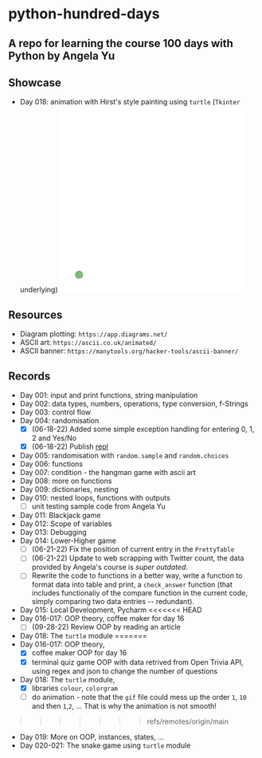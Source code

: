 # python-hundred-days
A repo for learning the course 100 days with Python by Angela Yu
---

## Showcase
* Day 018: animation with Hirst's style painting using `turtle` (`Tkinter` underlying)
    ![](/day-018/output.gif)

## Resources
- Diagram plotting: `https://app.diagrams.net/`
- ASCII art: `https://ascii.co.uk/animated/`
- ASCII banner: `https://manytools.org/hacker-tools/ascii-banner/`


## Records

* Day 001: input and print functions, string manipulation
* Day 002: data types, numbers, operations, type conversion, f-Strings
* Day 003: control flow
* Day 004: randomisation
    - [x] (06-18-22) Added some simple exception handling for entering 0, 1, 2 and Yes/No
    - [x] (06-18-22) Publish [repl](https://replit.com/@tunguyenthaison/RockPaperScissorsASCII?v=1)
* Day 005: randomisation with `random.sample` and `random.choices`
* Day 006: functions
* Day 007: condition - the hangman game with ascii art
* Day 008: more on functions
* Day 009: dictionaries, nesting
* Day 010: nested loops, functions with outputs 
    - [ ] unit testing sample code from Angela Yu
* Day 011: Blackjack game
* Day 012: Scope of variables
* Day 013: Debugging 
* Day 014: Lower-Higher game
    - [ ] (06-21-22) Fix the position of current entry in the `PrettyTable`
    - [ ] (06-21-22) Update to web scrapping with Twitter count, the data provided by  Angela's course is *super outdated*.
    - [ ] Rewrite the code to functions in a better way, write a function to format data into table and print, a `check_answer` function (that includes functionaliy of the compare function in the current code, simply comparing two data entries -- redundant).
* Day 015: Local Development, Pycharm
<<<<<<< HEAD
* Day 016-017: OOP theory, coffee maker for day 16
    - [ ] (09-28-22) Review OOP by reading an article 
* Day 018: The `turtle` module
=======
* Day 016-017: OOP theory, 
    - [x] coffee maker OOP for day 16
    - [x] terminal quiz game OOP with data retrived from Open Trivia API, using regex and json to change the number of questions
* Day 018: The `turtle` module, 
    - [x] libraries `colour`, `colorgram` 
    - [ ] do animation - note that the `gif` file could mess up the order `1`, `10` and then `1`,`2`, ... That is why the animation is not smooth!
>>>>>>> refs/remotes/origin/main
* Day 019: More on OOP, instances, states, ...
* Day 020-021: The snake game using `turtle` module

